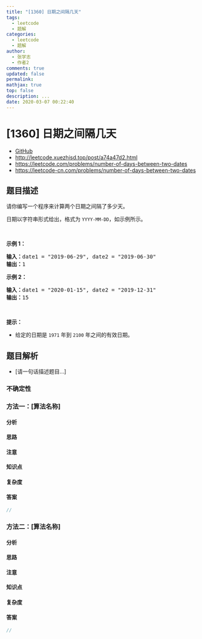 ```yaml
---
title: "[1360] 日期之间隔几天"
tags:
  - leetcode
  - 题解
categories:
  - leetcode
  - 题解
author:
  - 张学志
  - 作者2
comments: true
updated: false
permalink:
mathjax: true
top: false
description: ...
date: 2020-03-07 00:22:40
---
```



# [1360] 日期之间隔几天
* [GitHub](https://github.com/algoboy101/LeetCodeCrowdsource/tree/master/_posts/QA/%5B1360%5D%20%E6%97%A5%E6%9C%9F%E4%B9%8B%E9%97%B4%E9%9A%94%E5%87%A0%E5%A4%A9.md)
* http://leetcode.xuezhisd.top/post/a74a47d2.html
* https://leetcode.com/problems/number-of-days-between-two-dates
* https://leetcode-cn.com/problems/number-of-days-between-two-dates


## 题目描述

<p>请你编写一个程序来计算两个日期之间隔了多少天。</p>

<p>日期以字符串形式给出，格式为&nbsp;<code>YYYY-MM-DD</code>，如示例所示。</p>

<p>&nbsp;</p>

<p><strong>示例 1：</strong></p>

<pre><strong>输入：</strong>date1 = &quot;2019-06-29&quot;, date2 = &quot;2019-06-30&quot;
<strong>输出：</strong>1
</pre>

<p><strong>示例 2：</strong></p>

<pre><strong>输入：</strong>date1 = &quot;2020-01-15&quot;, date2 = &quot;2019-12-31&quot;
<strong>输出：</strong>15
</pre>

<p>&nbsp;</p>

<p><strong>提示：</strong></p>

<ul>
	<li>给定的日期是&nbsp;<code>1971</code>&nbsp;年到 <code>2100</code>&nbsp;年之间的有效日期。</li>
</ul>



## 题目解析
* [请一句话描述题目...]

### 不确定性


### 方法一：[算法名称]

#### 分析

#### 思路

#### 注意

#### 知识点

#### 复杂度

#### 答案

```cpp
//
```


### 方法二：[算法名称]

#### 分析

#### 思路

#### 注意

#### 知识点

#### 复杂度

#### 答案

```cpp
//
```


